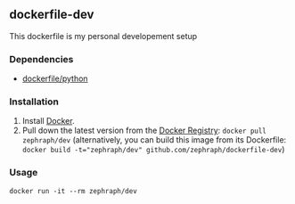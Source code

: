 ## dockerfile-dev

This dockerfile is my personal developement setup

### Dependencies

* [dockerfile/python](http://dockerfile.github.io/#/python)

### Installation

1. Install [Docker](https://www.docker.io).
2. Pull down the latest version from the [Docker Registry](https://index.docker.io/): `docker pull zephraph/dev`
   (alternatively, you can build this image from its Dockerfile: `docker build -t="zephraph/dev" github.com/zephraph/dockerfile-dev`)

### Usage

    docker run -it --rm zephraph/dev
